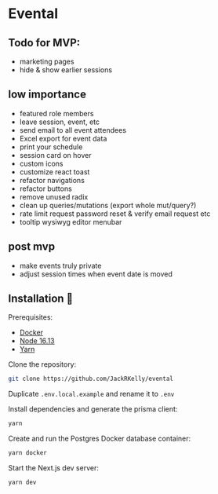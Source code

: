 # Evental

## Todo for MVP:
- marketing pages
- hide & show earlier sessions

## low importance
- featured role members
- leave session, event, etc
- send email to all event attendees
- Excel export for event data
- print your schedule
- session card on hover
- custom icons
- customize react toast
- refactor navigations
- refactor buttons
- remove unused radix
- clean up queries/mutations (export whole mut/query?)
- rate limit request password reset & verify email request etc
- tooltip wysiwyg editor menubar

## post mvp
- make events truly private
- adjust session times when event date is moved

## Installation 💾

Prerequisites:
- [Docker](https://www.docker.com/products/docker-desktop/)
- [Node 16.13](https://nodejs.org/ko/blog/release/v16.13.0/)
- [Yarn](https://classic.yarnpkg.com/lang/en/docs/install/#windows-stable)

Clone the repository:

```bash
git clone https://github.com/JackRKelly/evental
```

Duplicate `.env.local.example` and rename it to `.env`

Install dependencies and generate the prisma client:

```bash
yarn
```

Create and run the Postgres Docker database container:

```bash
yarn docker
```

Start the Next.js dev server:

```bash
yarn dev
```


 
